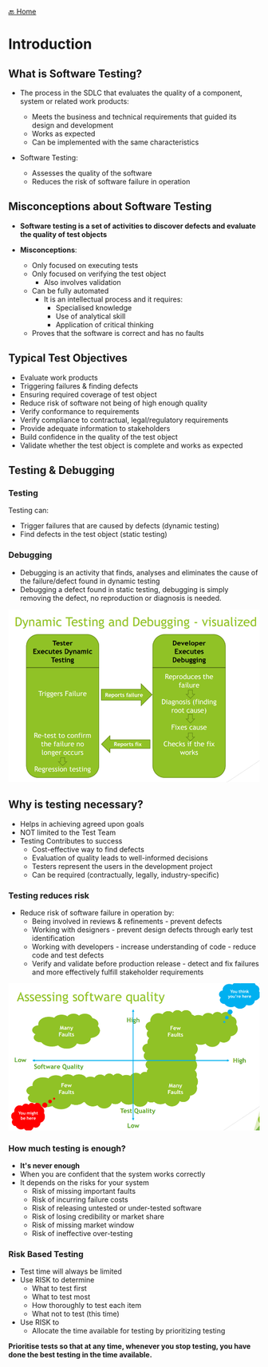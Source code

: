 [🔙 Home](../home.md)

# Introduction
## What is Software Testing?

* The process in the SDLC that evaluates the quality of a component, system or related work products:
  * Meets the business and technical requirements that guided its design and development
  * Works as expected
  * Can be implemented with the same characteristics
  
* Software Testing:
  * Assesses the quality of the software
  * Reduces the risk of software failure in operation

## Misconceptions about Software Testing
* **Software testing is a set of activities to discover defects and evaluate the quality of test
objects**

* **Misconceptions**:
  * Only focused on executing tests
  * Only focused on verifying the test object
    * Also involves validation
  * Can be fully automated
    * It is an intellectual process and it requires:
      * Specialised knowledge
      * Use of analytical skill
      * Application of critical thinking
  * Proves that the software is correct and has no faults

## Typical Test Objectives

* Evaluate work products
* Triggering failures & finding defects
* Ensuring required coverage of test object
* Reduce risk of software not being of high enough quality
* Verify conformance to requirements
* Verify compliance to contractual, legal/regulatory requirements
* Provide adequate information to stakeholders
* Build confidence in the quality of the test object
* Validate whether the test object is complete and works as expected

## Testing & Debugging
### Testing 
Testing can:
* Trigger failures that are caused by defects (dynamic testing)
* Find defects in the test object (static testing)

### Debugging
* Debugging is an activity that finds, analyses and eliminates the cause of the failure/defect found in dynamic testing
* Debugging a defect found in static testing, debugging is simply removing the
defect, no reproduction or diagnosis is needed.

![image1.png](assets/image1.png)

## Why is testing necessary?
* Helps in achieving agreed upon goals
* NOT limited to the Test Team
* Testing Contributes to success
  * Cost-effective way to find defects
  * Evaluation of quality leads to well-informed decisions
  * Testers represent the users in the development project
  * Can be required (contractually, legally, industry-specific)

### Testing reduces risk
* Reduce risk of software failure in operation by:
  * Being involved in reviews & refinements - prevent defects
  * Working with designers - prevent design defects through early test identification
  * Working with developers - increase understanding of code - reduce code and test defects
  * Verify and validate before production release - detect and fix failures and more effectively fulfill stakeholder requirements

![image2.png](assets/image2.png)

### How much testing is enough?
* **It's never enough**
* When you are confident that the system works correctly
* It depends on the risks for your system
  * Risk of missing important faults
  * Risk of incurring failure costs
  * Risk of releasing untested or under-tested software
  * Risk of losing credibility or market share
  * Risk of missing market window
  * Risk of ineffective over-testing

### Risk Based Testing
* Test time will always be limited
* Use RISK to determine
  * What to test first
  * What to test most
  * How thoroughly to test each item
  * What not to test (this time)
* Use RISK to
  * Allocate the time available for testing by prioritizing testing

**Prioritise tests so that at any time, whenever you stop testing, you have done the best testing in the time available.**